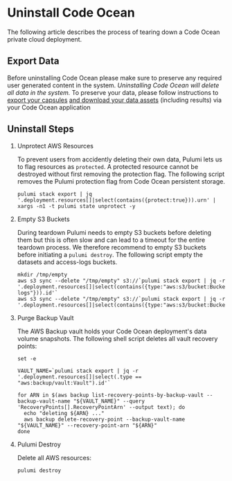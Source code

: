 # Uninstall Code Ocean

The following article describes the process of tearing down a Code Ocean private cloud deployment.

## Export Data

Before uninstalling Code Ocean please make sure to preserve any required user generated content in the system. *Uninstalling Code Ocean will delete all data in the system.*
To preserve your data, please follow instructions to [export your capsules](https://docs.codeocean.com/onboarding/v/v0.10/faq/faq-general#how-to-export-capsules-and-reproduce-results-on-my-local-machine) [and download your data assets](https://docs.codeocean.com/onboarding/v/v0.10/data-assets-guide/viewing-and-editing-data-assets) (including results) via your Code Ocean application

## Uninstall Steps

1. Unprotect AWS Resources
    
    To prevent users from accidently deleting their own data, Pulumi lets us to flag resources as `protected`. A protected resource cannot be destroyed without first removing the protection flag.
    The following script removes the Pulumi protection flag from Code Ocean persistent storage.
    ```
    pulumi stack export | jq '.deployment.resources[]|select(contains({protect:true})).urn' | xargs -n1 -t pulumi state unprotect -y
    ```

2. Empty S3 Buckets

    During teardown Pulumi needs to empty S3 buckets before deleting them but this is often slow and can lead to a timeout for the entire teardown process. We therefore recommend to empty S3 buckets before initiating a `pulumi destroy`.
    The following script empty the datasets and access-logs buckets.
    ```
    mkdir /tmp/empty
    aws s3 sync --delete "/tmp/empty" s3://`pulumi stack export | jq -r '.deployment.resources[]|select(contains({type:"aws:s3/bucket:Bucket",urn:"access-logs"})).id'`
    aws s3 sync --delete "/tmp/empty" s3://`pulumi stack export | jq -r '.deployment.resources[]|select(contains({type:"aws:s3/bucket:Bucket",urn:"datasets"})).id'`
    ```

3. Purge Backup Vault

    The AWS Backup vault holds your Code Ocean deployment's data volume snapshots.
    The following shell script deletes all vault recovery points:
    ```
    set -e

    VAULT_NAME=`pulumi stack export | jq -r '.deployment.resources[]|select(.type == "aws:backup/vault:Vault").id'`
    
    for ARN in $(aws backup list-recovery-points-by-backup-vault --backup-vault-name "${VAULT_NAME}" --query 'RecoveryPoints[].RecoveryPointArn' --output text); do
      echo "deleting ${ARN} ..."
      aws backup delete-recovery-point --backup-vault-name "${VAULT_NAME}" --recovery-point-arn "${ARN}"
    done
    ```

4. Pulumi Destroy

    Delete all AWS resources:
    ```
    pulumi destroy
    ```

